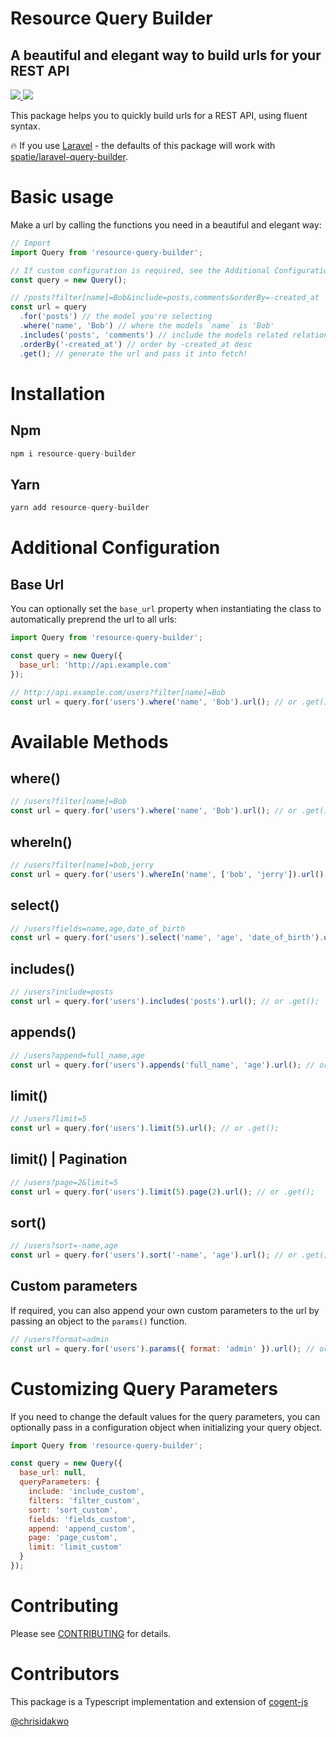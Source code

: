 # Resource Query Builder

## A beautiful and elegant way to build urls for your REST API

<a href="https://www.npmjs.com/package/laravel-query-builder">
  <img src="https://img.shields.io/npm/v/laravel-query-builder.svg" />
</a> 
<a href="https://travis-ci.org/chrisidakwo/resource-query-builder">
  <img src="https://travis-ci.org/chrisidakwo/resource-query-builder.svg?branch=master" />
</a>

This package helps you to quickly build urls for a REST API, using fluent syntax.

🔥 If you use [Laravel](https://github.com/laravel/laravel) - the defaults of this package will work with [spatie/laravel-query-builder](https://github.com/spatie/laravel-query-builder).

# Basic usage

Make a url by calling the functions you need in a beautiful and elegant way:

```js
// Import
import Query from 'resource-query-builder';

// If custom configuration is required, see the Additional Configuration section
const query = new Query();

// /posts?filter[name]=Bob&include=posts,comments&orderBy=-created_at
const url = query
  .for('posts') // the model you're selecting
  .where('name', 'Bob') // where the models `name` is 'Bob'
  .includes('posts', 'comments') // include the models related relationships: posts and comments
  .orderBy('-created_at') // order by -created_at desc
  .get(); // generate the url and pass it into fetch!
```

# Installation

## Npm

```js
npm i resource-query-builder
```

## Yarn

```js
yarn add resource-query-builder
```

# Additional Configuration

## Base Url

You can optionally set the `base_url` property when instantiating the class to automatically preprend the url to all urls:

```js
import Query from 'resource-query-builder';

const query = new Query({
  base_url: 'http://api.example.com'
});

// http://api.example.com/users?filter[name]=Bob
const url = query.for('users').where('name', 'Bob').url(); // or .get();
```

# Available Methods

## where()

```js
// /users?filter[name]=Bob
const url = query.for('users').where('name', 'Bob').url(); // or .get();
```

## whereIn()

```js
// /users?filter[name]=bob,jerry
const url = query.for('users').whereIn('name', ['bob', 'jerry']).url(); // or .get();
```

## select()

```js
// /users?fields=name,age,date_of_birth
const url = query.for('users').select('name', 'age', 'date_of_birth').url(); // or .get();
```

## includes()

```js
// /users?include=posts
const url = query.for('users').includes('posts').url(); // or .get();
```

## appends()

```js
// /users?append=full_name,age
const url = query.for('users').appends('full_name', 'age').url(); // or .get();
```

## limit()

```js
// /users?limit=5
const url = query.for('users').limit(5).url(); // or .get();
```

## limit() | Pagination

```js
// /users?page=2&limit=5
const url = query.for('users').limit(5).page(2).url(); // or .get();
```

## sort()

```js
// /users?sort=-name,age
const url = query.for('users').sort('-name', 'age').url(); // or .get();
```

## Custom parameters

If required, you can also append your own custom parameters to the url by passing an object to the `params()` function.

```js
// /users?format=admin
const url = query.for('users').params({ format: 'admin' }).url(); // or .get();
```

# Customizing Query Parameters

If you need to change the default values for the query parameters, you can optionally pass in a configuration object when initializing your query object.

```js
import Query from 'resource-query-builder';

const query = new Query({
  base_url: null,
  queryParameters: {
    include: 'include_custom',
    filters: 'filter_custom',
    sort: 'sort_custom',
    fields: 'fields_custom',
    append: 'append_custom',
    page: 'page_custom',
    limit: 'limit_custom'
  }
});
```

# Contributing

Please see [CONTRIBUTING](CONTRIBUTING.md) for details.

# Contributors

This package is a Typescript implementation and extension of [cogent-js](https://github.com/joelwmale/cogent-js)

[@chrisidakwo](https://twitter.com/chrisidakwo)
